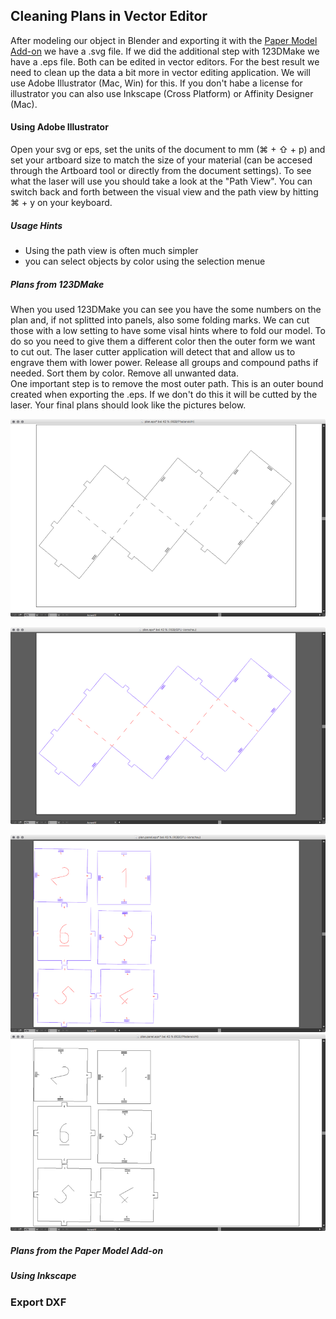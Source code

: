 ## Cleaning Plans in Vector Editor  

After modeling our object in Blender and exporting it with the [Paper Model Add-on](paper-model-add-on) we have a .svg file. If we did the additional step with 123DMake we have a .eps file. Both can be edited in vector editors. For the best result we need to clean up the data a bit more in vector editing application. We will use Adobe Illustrator (Mac, Win) for this. If you don't habe a license for illustrator you can also use Inkscape (Cross Platform) or Affinity Designer (Mac).  

#### Using Adobe Illustrator  

Open your svg or eps, set the units of the document to mm (⌘ + ⇧ + p) and set your artboard size to match the size of your material (can be accesed through the Artboard tool or directly from the document settings). To see what the laser will use you should take a look at the "Path View". You can switch back and forth between the visual view and the path view by hitting ⌘ + y on your keyboard. 

##### Usage Hints  

- Using the path view is often much simpler
- you can select objects by color using the selection menue

##### Plans from 123DMake  

When you used 123DMake you can see you have the some numbers on the plan and, if not splitted into panels, also some folding marks. We can cut those with a low setting to have some visal hints where to fold our model. To do so you need to give them a different color then the outer form we want to cut out. The laser cutter application will detect that and allow us to engrave them with lower power. Release all groups and compound paths if needed. Sort them by color. Remove all unwanted data.  
One important step is to remove the most outer path. This is an outer bound created when exporting the .eps. If we don't do this it will be cutted by the laser. Your final plans should look like the pictures below.  

![images/illustrator-123dmake-normal-view.png](images/illustrator-123dmake-normal-view.png)  

![images/illustrator-123dmake-plan-pathview.png](images/illustrator-123dmake-plan-pathview.png)  

![images/illustrator-123dmake-split-panels-normal-view.png](images/illustrator-123dmake-split-panels-normal-view.png)  
![images/illustrator-123dmake-split-panels-path-view.png](images/illustrator-123dmake-split-panels-path-view.png)  

##### Plans from the Paper Model Add-on  


##### Using Inkscape  

### Export DXF  



